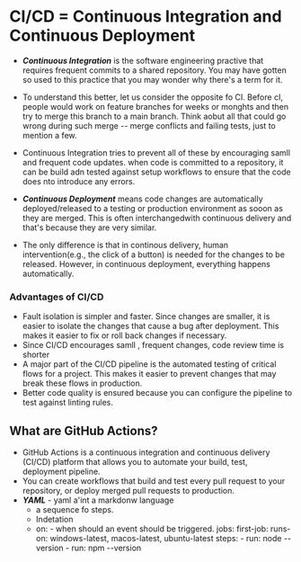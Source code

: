 # CI/CD = Continuous Integration and Continuous Deployment

- ***Continuous Integration*** is the software engineering practive that requires frequent commits to a shared repository. You may have gotten so used to this practice that you may wonder why there's a term for it.

- To understand this better, let us consider the opposite fo CI. Before 
cI, people would work on feature branches for weeks or monghts and then try to merge this branch to a main branch. Think aobut all that could go wrong during such merge -- merge conflicts and failing tests, just to mention a few.
- Continuous Integration tries to prevent all of these by encouraging samll and frequent code updates. 
when code is committed to a repository, it can be build adn tested against setup workflows to ensure that the code does nto introduce any errors.
- ***Continuous Deployment*** means code changes are automatically deployed/released to a testing or production environment as sooon as they are merged. This is often interchangedwith continuous delivery and that's because they are very similar.
- The only difference is that in continous delivery, human intervention(e.g., the click of a button) is needed for the changes to be released. However, in continuous deployment, everything happens automatically. 
### Advantages of CI/CD
- Fault isolation is simpler and faster. Since changes are smaller, it is easier to isolate the changes that cause a bug after deployment. This makes it easier to fix or roll back changes if necessary.
- Since CI/CD encourages samll , frequent changes, code review time is shorter
- A major part of the CI/CD pipeline is the automated testing of critical flows for a project. This makes it easier to prevent changes that may break these flows in production.
- Better code quality is ensured because you can configure the pipeline to test against linting rules.

## What are GitHub Actions?
- GitHub Actions is a continuous integration and continuous delivery (CI/CD) platform that allows you to automate your build, test, deployment pipeline.
- You can create workflows that build and test every pull request to your repository, or deploy merged pull requests to production.
- ***YAML*** - yaml a'int a markdonw language
    - a sequence fo steps.
    - Indetation 
    - on: - when should an event should be triggered.
    jobs:
        first-job:
            runs-on: windows-latest, macos-latest, ubuntu-latest
            steps:
                - run: node --version
                - run: npm --version